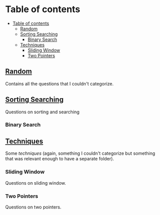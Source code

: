 # Table of contents

- [Table of contents](#table-of-contents)
  - [Random](#random)
  - [Sorting Searching](#sorting-searching)
    - [Binary Search](#binary-search)
  - [Techniques](#techniques)
    - [Sliding Window](#sliding-window)
    - [Two Pointers](#two-pointers)

## [Random](Random/README.md)

Contains all the questions that I couldn't categorize.

## [Sorting Searching](Sorting%20Searching/README.md)

Questions on sorting and searching

### Binary Search

## [Techniques](Techniques/README.md)

Some *techniques* (again, something I couldn't categorize but something that was relevant enough to have a separate folder).

### Sliding Window

Questions on sliding window.

### Two Pointers

Questions on two pointers.
